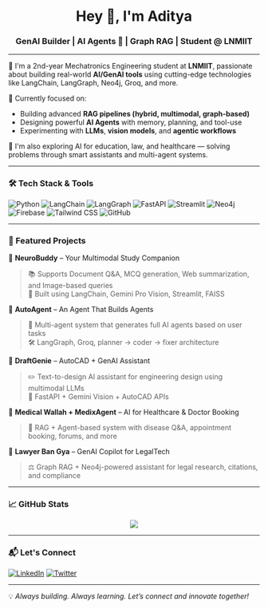 <h1 align="center">Hey 👋, I'm Aditya</h1>
<h3 align="center">GenAI Builder | AI Agents 🚀 | Graph RAG | Student @ LNMIIT</h3>

---

🌟 I'm a 2nd-year Mechatronics Engineering student at **LNMIIT**, passionate about building real-world **AI/GenAI tools** using cutting-edge technologies like LangChain, LangGraph, Neo4j, Groq, and more.

🔬 Currently focused on:
- Building advanced **RAG pipelines (hybrid, multimodal, graph-based)**
- Designing powerful **AI Agents** with memory, planning, and tool-use
- Experimenting with **LLMs**, **vision models**, and **agentic workflows**

🧠 I'm also exploring AI for education, law, and healthcare — solving problems through smart assistants and multi-agent systems.

---

### 🛠️ Tech Stack & Tools
![Python](https://img.shields.io/badge/-Python-05122A?style=flat&logo=python)
![LangChain](https://img.shields.io/badge/-LangChain-blueviolet?style=flat)
![LangGraph](https://img.shields.io/badge/-LangGraph-orange?style=flat)
![FastAPI](https://img.shields.io/badge/-FastAPI-005571?style=flat)
![Streamlit](https://img.shields.io/badge/-Streamlit-FF4B4B?style=flat)
![Neo4j](https://img.shields.io/badge/-Neo4j-008CC1?style=flat)
![Firebase](https://img.shields.io/badge/-Firebase-FFCA28?style=flat&logo=firebase)
![Tailwind CSS](https://img.shields.io/badge/-TailwindCSS-38B2AC?style=flat&logo=tailwind-css)
![GitHub](https://img.shields.io/badge/-GitHub-181717?style=flat&logo=github)

---

### 🧩 Featured Projects

🔹 **NeuroBuddy** – Your Multimodal Study Companion  
> 📚 Supports Document Q&A, MCQ generation, Web summarization, and Image-based queries  
> 🧠 Built using LangChain, Gemini Pro Vision, Streamlit, FAISS

🔹 **AutoAgent** – An Agent That Builds Agents  
> 🤖 Multi-agent system that generates full AI agents based on user tasks  
> 🛠️ LangGraph, Groq, planner → coder → fixer architecture

🔹 **DraftGenie** – AutoCAD + GenAI Assistant  
> ✏️ Text-to-design AI assistant for engineering design using multimodal LLMs  
> 🎯 FastAPI + Gemini Vision + AutoCAD APIs

🔹 **Medical Wallah + MedixAgent** – AI for Healthcare & Doctor Booking  
> 💊 RAG + Agent-based system with disease Q&A, appointment booking, forums, and more

🔹 **Lawyer Ban Gya** – GenAI Copilot for LegalTech  
> ⚖️ Graph RAG + Neo4j-powered assistant for legal research, citations, and compliance

---

### 📈 GitHub Stats
<p align="center">
  <img src="https://github-readme-stats.vercel.app/api?username=adityayadav-ai&show_icons=true&theme=tokyonight" />
</p>

---

### 📬 Let's Connect

[![LinkedIn](https://img.shields.io/badge/-LinkedIn-blue?style=flat&logo=linkedin)](https://www.linkedin.com/in/aditya-lnmiit/)
[![Twitter](https://img.shields.io/badge/-Twitter-1DA1F2?style=flat&logo=twitter)](https://x.com/AdityaShiv39353)


---

💡 *Always building. Always learning. Let’s connect and innovate together!*

